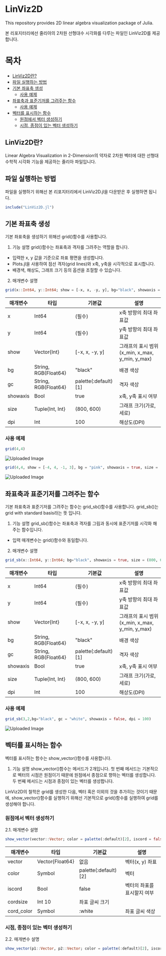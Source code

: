 # LinViz2D
This repository provides 2D linear algebra visualization package of Julia.

본 리포지터리에선 줄리아의 2차원 선형대수 시각화를 다루는 파일인 LinViz2D를 제공합니다.

# 목차
- [LinViz2D란?](#LinViz2D란?)
- [파일 실행하는 방법](#파일-실행하는-방법)
- [기본 좌표축 생성](#기본-좌표축-생성)
  - [사용 예제](#사용-예제)
- [좌표축과 표준기저를 그려주는 함수](#좌표축과-표준기저를-그려주는-함수)
  - [사용 예제](#사용-예제)
- [벡터를 표시하는 함수](#벡터를-표시하는-함수)
  - [원점에서 벡터 생성하기](#원점에서-벡터-생성하기)
  - [시점, 종점이 있는 벡터 생성하기](#시점,-종점이-있는-벡터-생성하기)
## LinViz2D란?

Linear Algebra Visualization in 2-Dimension의 약자로 2차원 벡터에 대한 선형대수학적 시각화 기능을 제공하는 줄리아 파일입니다.

## 파일 실행하는 방법
파일을 실행하기 위해선 본 리포지터리에서 LinViz2D.jl을 다운받은 후 실행하면 됩니다.

```julia
include("LinViz2D.jl")
```

## 기본 좌표축 생성
기본 좌표축을 생성하기 위해선 grid()함수를 사용합니다.

1. 기능 설명 
grid()함수는 좌표축과 격자를 그려주는 역할을 합니다.
* 입력한 x, y 값을 기준으로 좌표 평면을 생성합니다.
* Plots.jl을 사용하여 점선 격자(grid lines)와 x축, y축을 시각적으로 표시합니다.
* 배경색, 해상도, 그래프 크기 등의 옵션을 조절할 수 있습니다.

2. 매개변수 설명
```julia
grid(x::Int64, y::Int64; show = [-x, x, -y, y], bg="black", showaxis = true, size = (800, 600), dpi = 100)
```
|매개변수|타입|기본값|설명
|-----|----|----|----|
|x|Int64|(필수)|x축 방향의 최대 좌표값
|y|Int64|(필수)|y축 방향의 최대 좌표값
|show|Vector{Int}|[-x, x, -y, y]|그래프의 표시 범위(x_min, x_max, y_min, y_max)
|bg|String, RGB{Float64}|"black"|배경 색상
|gc|String, RGB{Float64}|palette(:default)[1]|격자 색상
|showaxis|Bool|true|x축, y축 표시 여부
|size|Tuple{Int, Int}|(800, 600)|그래프 크기(가로, 세로)
|dpi|Int|100|해상도(DPI)

### 사용 예제
```julia
grid(4,4)
```
![Uploaded Image](https://github.com/user-attachments/assets/1c678b26-28a0-4596-ad16-e4f2519c976e)

```julia
grid(4,4, show = [-4, 4, -1, 3], bg = "pink", showaxis = true, size = (800, 400))
```

![Uploaded Image](https://github.com/user-attachments/assets/be29ca78-26e3-41d4-87a4-1ec60473d24f)

## 좌표축과 표준기저를 그려주는 함수
기본 좌표축과 표준기저를 그려주는 함수는 grid_sb()함수를 사용합니다.
grid_sb()는 grid with standard basis라는 뜻 입니다.

1. 기능 설명
grid_sb()함수는 좌표축과 격자를 그림과 동시에 표준기저를 시각화 해주는 함수입니다.
* 입력 매개변수는 grid()함수와 동일합니다.

2. 매개변수 설명
```julia
grid_sb(x::Int64, y::Int64; bg="black", showaxis = true, size = (800, 600), dpi = 100)
```
|매개변수|타입|기본값|설명
|-----|----|----|----|
|x|Int64|(필수)|x축 방향의 최대 좌표값
|y|Int64|(필수)|y축 방향의 최대 좌표값
|show|Vector{Int}|[-x, x, -y, y]|그래프의 표시 범위(x_min, x_max, y_min, y_max)
|bg|String, RGB{Float64}|"black"|배경 색상
|gc|String, RGB{Float64}|palette(:default)[1]|격자 색상
|showaxis|Bool|true|x축, y축 표시 여부
|size|Tuple{Int, Int}|(800, 600)|그래프 크기(가로, 세로)
|dpi|Int|100|해상도(DPI)

### 사용 예제
```julia
grid_sb(3,2,bg="black", gc = "white", showaxis = false, dpi = 100)
```
![Uploaded Image](https://github.com/user-attachments/assets/284db54a-2834-4ee6-93ac-41feadc1d9c3)

## 벡터를 표시하는 함수
벡터를 표시하는 함수는 show_vector()함수를 사용합니다.

1. 기능 설명 
show_vector()함수는 메서드가 2개입니다. 
첫 번째 메서드는 기본적으로 벡터의 시점은 원점이기 때문에 원점에서 종점으로 향하는 벡터를 생성합니다.
두 번째 메서드는 시점과 종점이 있는 벡터를 생성합니다.

LinViz2D의 철학은 grid를 생성한 다음, 벡터 혹은 이외의 것을 추가히는 것이기 때문에, show_vector()함수를 실행하기 위해선 기본적으로 grid()함수를 실행하여 grid를 생성해야 합니다.

### 원점에서 벡터 생성하기
2.1. 매개변수 설명
```julia
show_vector(vector::Vector; color = palette(:default)[2], iscord = false, cordsize = 10, cord_color = :white)
```

|매개변수|타입|기본값|설명|
|----|----|----|----|
|vector|Vector{Float64}|없음|벡터(x, y) 좌표
|color|Symbol|palette(:default)[2]|벡터|색상
|iscord|Bool|false|벡터의 좌표를 표시할지 여부
|cordsize|Int	10|좌표 글씨 크기
|cord_color|Symbol|:white|좌표 글씨 색상
### 시점, 종점이 있는 벡터 생성하기
2.2. 매개변수 설명
```julia
show_vector(p1::Vector, p2::Vector; color = palette(:default)[2], iscord = false, cordsize = 10, cord_color = :white)
```



